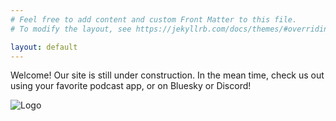 ```yaml
---
# Feel free to add content and custom Front Matter to this file.
# To modify the layout, see https://jekyllrb.com/docs/themes/#overriding-theme-defaults

layout: default
---
```


Welcome! Our site is still under construction. In the mean time, check us out using your favorite podcast app, or on Bluesky or Discord!

![Logo](../assets/images/logo.png)